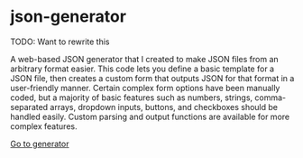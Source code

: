 # json-generator

TODO: Want to rewrite this

A web-based JSON generator that I created to make JSON files from an arbitrary format easier. This code lets you define
a basic template for a JSON file, then creates a custom form that outputs JSON for that format in a user-friendly manner.
Certain complex form options have been manually coded, but a majority of basic features such as numbers, strings, comma-separated
arrays, dropdown inputs, buttons, and checkboxes should be handled easily. Custom parsing and output functions are available
for more complex features.

[Go to generator](https://drakonkinst.github.io/json-generator-2/)
